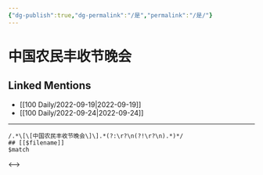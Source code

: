 ```yaml
---
{"dg-publish":true,"dg-permalink":"/是","permalink":"/是/"}
---
```


# 中国农民丰收节晚会

## Linked Mentions
- [[100 Daily/2022-09-19\|2022-09-19]]
- [[100 Daily/2022-09-24\|2022-09-24]]


---

```expander
/.*\[\[中国农民丰收节晚会\]\].*(?:\r?\n(?!\r?\n).*)*/
## [[$filename]]
$match
```

<-->
